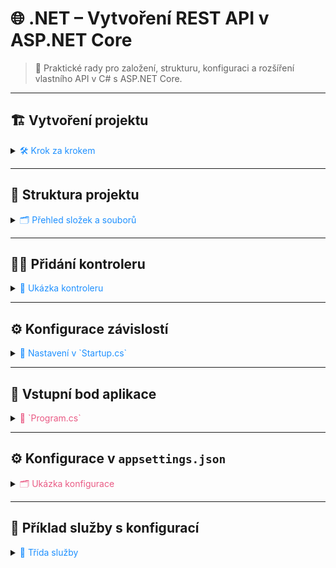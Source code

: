 ﻿# 🌐 .NET – Vytvoření REST API v ASP.NET Core

> 🚀 Praktické rady pro založení, strukturu, konfiguraci a rozšíření vlastního API v C# s ASP.NET Core.

---

## 🏗️ Vytvoření projektu

<details>
<summary><span style="color:#1E90FF;">🛠️ Krok za krokem</span></summary>

1. Otevři **Visual Studio**.
2. Zvol **Create a new project**.
3. Vyber šablonu **ASP.NET Core Web API**.
4. Pojmenuj projekt a klikni na **Create**.
5. Vyber **.NET 6 (LTS)** nebo nejnovější verzi.

![](../../images/net_api_create.png)

</details>

---

## 📁 Struktura projektu

<details>
<summary><span style="color:#1E90FF;">🗂️ Přehled složek a souborů</span></summary>

| Složka/Soubor    | Popis                        |
|------------------|------------------------------|
| Controllers      | Obsahuje kontrolery API.     |
| Program.cs       | Hlavní vstupní bod aplikace. |
| appsettings.json | Konfigurační soubor.         |

![](../../images/net_api_structure.png)

</details>

---

## 🧑‍💻 Přidání kontroleru

<details>
<summary><span style="color:#1E90FF;">🔌 Ukázka kontroleru</span></summary>

```csharp
using Microsoft.AspNetCore.Mvc;

namespace MyAPI.Controllers
{
    [ApiController]
    [Route("api/[controller]")]
    public class MyController : ControllerBase
    {
        [HttpGet]
        public IActionResult Get() => Ok(new { message = "Vítejte v mém API!" });

        [HttpPost]
        public IActionResult Post([FromBody] MyModel model)
        {
            if (model == null) return BadRequest("Model je null");
            return CreatedAtAction(nameof(Get), new { id = model.Id }, model);
        }

        [HttpPut("{id}")]
        public IActionResult Put(int id, [FromBody] MyModel model)
        {
            if (id != model.Id) return BadRequest("ID neodpovídá");
            return Ok(model);
        }

        [HttpDelete("{id}")]
        public IActionResult Delete(int id)
        {
            // Smazání logiky zde
            return NoContent();
        }

        [HttpGet("search")]
        public IActionResult Search([FromQuery] string query)
        {
            // Vyhledávací logika zde
            return Ok(new { query });
        }

        [HttpGet("{id}")]
        public IActionResult GetById([FromRoute] int id)
        {
            var model = new MyModel { Id = id, Name = "Example" };
            if (model == null) return NotFound();
            return Ok(model);
        }
    }

    public class MyModel
    {
        public int Id { get; set; }
        public string Name { get; set; }
    }
}
```
</details>

---

## ⚙️ Konfigurace závislostí

<details>
<summary><span style="color:#1E90FF;">🔧 Nastavení v `Startup.cs`</span></summary>

```csharp
using Microsoft.AspNetCore.Builder;
using Microsoft.Extensions.DependencyInjection;
using Microsoft.Extensions.Hosting;
using Microsoft.Extensions.Logging;

namespace MyAPI
{
    public class Startup
    {
        private readonly IConfiguration _configuration;
        public Startup(IConfiguration configuration) => _configuration = configuration;

        public void ConfigureServices(IServiceCollection services)
        {
            services.AddControllers();
            services.AddCors();
            services.AddAuthentication();
            services.AddAuthorization();
            services.AddSwaggerGen();
            services.AddSingleton<MyService>();
        }

        public void Configure(IApplicationBuilder app, IWebHostEnvironment env, ILogger<Startup> logger, MyService myService)
        {
            if (env.IsDevelopment()) app.UseDeveloperExceptionPage();
            else
            {
                app.UseExceptionHandler("/Home/Error");
                app.UseHsts();
            }

            app.UseHttpsRedirection();
            app.UseStaticFiles();
            app.UseCors(builder => builder.AllowAnyOrigin().AllowAnyMethod().AllowAnyHeader());
            app.UseRouting();
            app.UseAuthentication();
            app.UseAuthorization();
            app.UseSwagger();
            app.UseSwaggerUI(c =>
            {
                c.RoutePrefix = string.Empty;
                c.SwaggerEndpoint("v1/swagger.json", "My API V1");
            });

            app.Use(async (context, next) =>
            {
                myService.LogInformation();
                myService.UseApiKeys();
                logger.LogInformation("Handling request: " + context.Request.Path);
                await next.Invoke();
                logger.LogInformation("Finished handling request.");
            });

            app.UseEndpoints(endpoints => endpoints.MapControllers());
        }
    }
}
```
</details>

---

## 🚀 Vstupní bod aplikace

<details>
<summary><span style="color:#E95A84;">📝 `Program.cs`</span></summary>

```csharp
public class Program
{
    public static void Main(string[] args) => CreateHostBuilder(args).Build().Run();

    public static IHostBuilder CreateHostBuilder(string[] args) =>
        Host.CreateDefaultBuilder(args)
            .ConfigureWebHostDefaults(webBuilder => webBuilder.UseStartup<Startup>());
}
```
</details>

---

## ⚙️ Konfigurace v `appsettings.json`

<details>
<summary><span style="color:#E95A84;">🗂️ Ukázka konfigurace</span></summary>

```json
{
  "Logging": {
    "LogLevel": { "Default": "Information" },
    "Console": { "IncludeScopes": true }
  },
  "AllowedHosts": "*",
  "ConnectionStrings": {
    "DefaultConnection": "Server=myServerAddress;Database=myDataBase;User Id=myUsername;Password=myPassword;",
    "AnotherConnection": "Server=anotherServerAddress;Database=anotherDataBase;User Id=anotherUsername;Password=anotherPassword;"
  },
  "CustomSettings": {
    "EmailSettings": {
      "SmtpServer": "smtp.example.com",
      "SmtpPort": 587,
      "SenderName": "Example App",
      "SenderEmail": "noreply@example.com",
      "Username": "smtpUser",
      "Password": "smtpPassword"
    },
    "ThirdPartyApiKeys": {
      "GoogleMaps": "your-google-maps-api-key",
      "SendGrid": "your-sendgrid-api-key"
    }
  }
}
```
</details>

---

## 🧩 Příklad služby s konfigurací

<details>
<summary><span style="color:#1E90FF;">🔑 Třída služby</span></summary>

```csharp
public class MyService
{
    private readonly IConfiguration _configuration;
    private readonly ILogger<MyService> _logger;
    private readonly string _defaultConnectionString;
    private readonly string _anotherConnectionString;
    private readonly EmailSettings _emailSettings;
    private readonly ThirdPartyApiKeys _apiKeys;

    public MyService(IConfiguration configuration, ILogger<MyService> logger)
    {
        _configuration = configuration;
        _logger = logger;
        _defaultConnectionString = _configuration.GetConnectionString("DefaultConnection");
        _anotherConnectionString = _configuration.GetConnectionString("AnotherConnection");
        _emailSettings = _configuration.GetSection("CustomSettings:EmailSettings").Get<EmailSettings>();
        _apiKeys = _configuration.GetSection("CustomSettings:ThirdPartyApiKeys").Get<ThirdPartyApiKeys>();
    }

    public void LogInformation()
    {
        _logger.LogInformation("Default connection string: {ConnectionString}", _defaultConnectionString);
        _logger.LogInformation("Another connection string: {ConnectionString}", _anotherConnectionString);
    }

    public void SendEmail()
    {
        var smtpClient = new SmtpClient(_emailSettings.SmtpServer, _emailSettings.SmtpPort)
        {
            Credentials = new NetworkCredential(_emailSettings.Username, _emailSettings.Password),
            EnableSsl = true
        };
        var mailMessage = new MailMessage
        {
            From = new MailAddress(_emailSettings.SenderEmail, _emailSettings.SenderName),
            Subject = "Test Email",
            Body = "This is a test email.",
            IsBodyHtml = true,
        };
        mailMessage.To.Add("recipient@example.com");
        smtpClient.Send(mailMessage);
    }

    public void UseApiKeys()
    {
        var googleMapsApiKey = _apiKeys.GoogleMaps;
        var sendGridApiKey = _apiKeys.SendGrid;
        _logger.LogInformation("Google Maps API Key: {ApiKey}", googleMapsApiKey);
        _logger.LogInformation("SendGrid API Key: {ApiKey}", sendGridApiKey);
    }
}

public class EmailSettings
{
    public string SmtpServer { get; set; }
    public int SmtpPort { get; set; }
    public string SenderName { get; set; }
    public string SenderEmail { get; set; }
    public string Username { get; set; }
    public string Password { get; set; }
}

public class ThirdPartyApiKeys
{
    public string GoogleMaps { get; set; }
    public string SendGrid { get; set; }
}
```
</details>